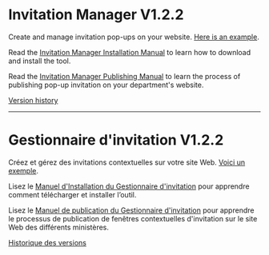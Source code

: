 # Invitation Manager V1.2.2 

Create and manage invitation pop-ups on your website. [Here is an example](https://servicecanada.github.io/invitation-manager/docs/test-IM/test-eng.html?logim=1&im_scope=Page&im_surveyid=4&im_nocookiecheck=1&im_nodatecheck=1).

Read the [Invitation Manager Installation Manual](https://github.com/ServiceCanada/invitation-manager/wiki/Installation-Guide) to learn how to download and install the tool.

Read the [Invitation Manager Publishing Manual](https://github.com/ServiceCanada/invitation-manager/wiki/Publishing-Guide) to learn the process of publishing pop-up invitation on your department's website.

[Version history](https://github.com/ServiceCanada/invitation-manager/releases)
	
---

# Gestionnaire d'invitation V1.2.2 

Créez et gérez des invitations contextuelles sur votre site Web. [Voici un exemple](https://servicecanada.github.io/invitation-manager/docs/test-IM/test-fra.html?logim=1&im_scope=Page&im_surveyid=4&im_nocookiecheck=1&im_nodatecheck=1).

Lisez le [Manuel d'Installation du Gestionnaire d'invitation](https://github.com/ServiceCanada/invitation-manager/wiki/Guide-d'installation) pour apprendre comment télécharger et installer l’outil.

Lisez le [Manuel de publication du Gestionnaire d'invitation](https://github.com/ServiceCanada/invitation-manager/wiki/Guide-de-publication) pour apprendre le processus de publication de fenêtres contextuelles d'invitation sur le site Web des différents ministères.

[Historique des versions](https://github.com/ServiceCanada/invitation-manager/releases)


